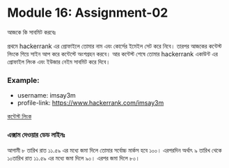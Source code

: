 # Module 16: Assignment-02
আজকে কি সাবমিট করবেঃ

প্রথমে hackerrank এর প্রোফাইলে তোমার নাম এবং কোর্সের ইমেইল সেট করে নিবে। তারপর আজকের কন্টেস্ট লিংকে গিয়ে সাইন আপ করে কন্টেস্টে অংশগ্রহন করবে। আর কন্টেস্ট শেষে তোমার hackerrank একাউন্ট এর প্রোফাইল লিংক এবং ইউজার নেইম সাবমিট করে দিবে।

### Example:
- username: imsay3m
- profile-link: https://www.hackerrank.com/imsay3m

[কন্টেস্ট লিংক](https://www.hackerrank.com/contests/assignment-03-a-basic-data-structures-a-batch-03/challenges)

### এক্সাম দেওয়ার ডেড লাইনঃ 
আগামী ৮ তারিখ রাত ১১.৫৯ এর মধ্যে জমা দিলে তোমার সর্বোচ্চ মার্কস হবে ১০০। এরপরদিন অর্থাৎ ৯ তারিখ থেকে ১০তারিখ রাত ১১.৫৯ এর মধ্যে জমা দিলে ৯০। এরপর জমা দিলে ৮০।

